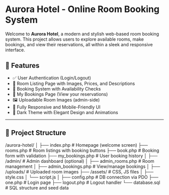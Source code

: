 # Aurora Hotel - Online Room Booking System

Welcome to **Aurora Hotel**, a modern and stylish web-based room booking system. This project allows users to explore available rooms, make bookings, and view their reservations, all within a sleek and responsive interface.

## 🌟 Features

- ✅ User Authentication (Login/Logout)
- 🏨 Room Listing Page with Images, Prices, and Descriptions
- 📆 Booking System with Availability Checks
- 👤 My Bookings Page (View your reservations)
- 🖼 Uploadable Room Images (admin-side)
- 📱 Fully Responsive and Mobile-Friendly UI
- 🎨 Dark Theme with Elegant Design and Animations

---

## 📁 Project Structure

/aurora-hotel/
│
├── index.php # Homepage (welcome screen)
├── rooms.php # Room listings with booking buttons
├── book.php # Booking form with validation
├── my_bookings.php # User booking history
│
├── /admin/ # Admin dashboard (optional)
│ ├── admin_rooms.php # Room management
│ ├── admin_bookings.php # View/manage bookings
│
├── /uploads/ # Uploaded room images
├── /assets/ # CSS, JS files
│ ├── style.css
│ └── script.js
│
├── config.php # DB connection via PDO
├── one.php # Login page
├── logout.php # Logout handler
└── database.sql # SQL structure and seed data
